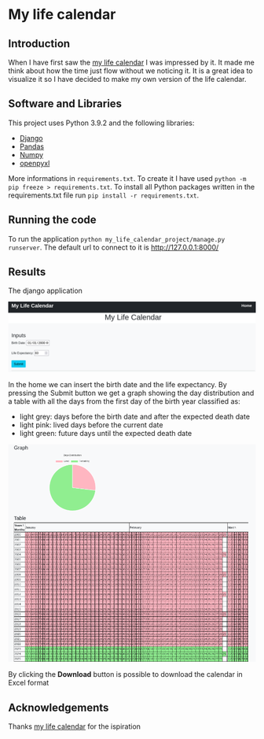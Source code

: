 # My life calendar

## Introduction

When I have first saw the [my life calendar]( https://www.ekn.io/calendar/) I was impressed by it. It made me think about how the time just flow without we noticing it. It is a great idea to visualize it so I have decided to make my own version of the life calendar.

## Software and Libraries

This project uses Python 3.9.2 and the following libraries:
* [Django](https://www.djangoproject.com/)
* [Pandas](https://pandas.pydata.org/)
* [Numpy](https://numpy.org/)
* [openpyxl](https://openpyxl.readthedocs.io/en/stable/)

More informations in `requirements.txt`. To create it I have used `python -m pip freeze > requirements.txt`. To install all Python packages written in the requirements.txt file run `pip install -r requirements.txt`.

## Running the code

To run the application `python my_life_calendar_project/manage.py runserver`. The default url to connect to it is http://127.0.0.1:8000/

## Results

The django application 

![Home](images/home.png)

In the home we can insert the birth date and the life expectancy. By pressing the Submit button we get a graph showing the day distribution and a table with all the days from the first day of the birth year classified as:
- light grey: days before the birth date and after the expected death date
- light pink: lived days before the current date
- light green: future days until the expected death date 

![Days](images/days.png)

By clicking the **Download** button is possible to download the calendar in Excel format

## Acknowledgements

Thanks [my life calendar]( https://www.ekn.io/calendar/) for the ispiration
